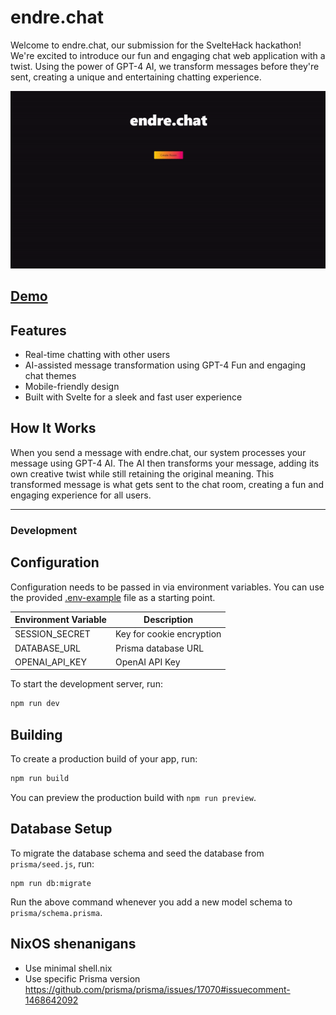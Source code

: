 # endre.chat

Welcome to endre.chat, our submission for the SvelteHack hackathon! We're excited to introduce our fun and engaging chat web application with a twist. Using the power of GPT-4 AI, we transform messages before they're sent, creating a unique and entertaining chatting experience.

![demo](./demo.gif)

## [Demo](https://endre.chat/)

## Features

- Real-time chatting with other users
- AI-assisted message transformation using GPT-4
  Fun and engaging chat themes
- Mobile-friendly design
- Built with Svelte for a sleek and fast user experience

## How It Works

When you send a message with endre.chat, our system processes your message using GPT-4 AI. The AI then transforms your message, adding its own creative twist while still retaining the original meaning. This transformed message is what gets sent to the chat room, creating a fun and engaging experience for all users.

---

### Development

## Configuration

Configuration needs to be passed in via environment variables.
You can use the provided [.env-example](./.env-example) file as a starting point.

| Environment Variable | Description               |
| -------------------- | ------------------------- |
| SESSION_SECRET       | Key for cookie encryption |
| DATABASE_URL         | Prisma database URL       |
| OPENAI_API_KEY       | OpenAI API Key            |

To start the development server, run:

```bash
npm run dev
```

## Building

To create a production build of your app, run:

```bash
npm run build
```

You can preview the production build with `npm run preview`.

## Database Setup

To migrate the database schema and seed the database from `prisma/seed.js`, run:

```
npm run db:migrate
```

Run the above command whenever you add a new model schema to `prisma/schema.prisma`.

## NixOS shenanigans

- Use minimal shell.nix
- Use specific Prisma version https://github.com/prisma/prisma/issues/17070#issuecomment-1468642092
